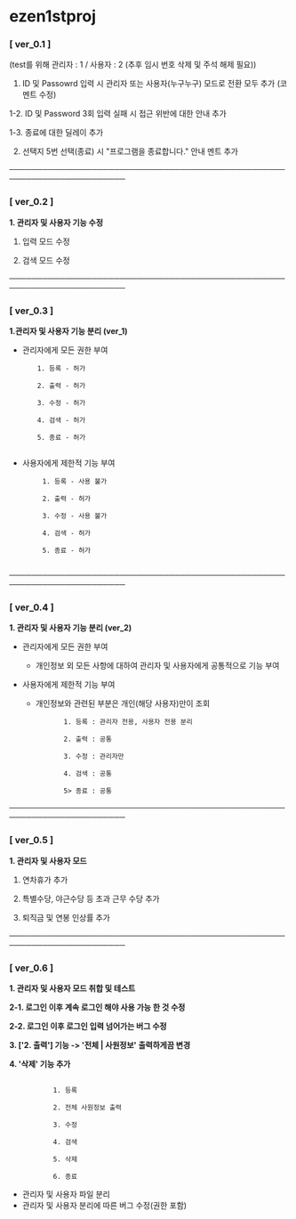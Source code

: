 # ezen1stproj

### [ ver_0.1 ]

(test를 위해 관리자 : 1 / 사용자 : 2
(추후 임시 번호 삭제 및 주석 해제 필요))

1. ID 및 Passowrd 입력 시 관리자 또는 사용자(누구누구) 모드로 전환 모두 추가 (코멘트 수정)

1-2. ID 및 Password 3회 입력 실패 시 접근 위반에 대한 안내 추가

1-3. 종료에 대한 딜레이 추가

2. 선택지 5번 선택(종료) 시 "프로그램을 종료합니다." 안내 멘트 추가

───────────────────────────────────────────────────────────────────────

### [ ver_0.2 ]

**1. 관리자 및 사용자 기능 수정**

 1. 입력 모드 수정

 2. 검색 모드 수정

───────────────────────────────────────────────────────────────────────

### [ ver_0.3 ]

**1.관리자 및 사용자 기능 분리 (ver_1)**

 - 관리자에게 모든 권한 부여 

  ```
         1. 등록 - 허가

         2. 출력 - 허가

         3. 수정 - 허가

         4. 검색 - 허가

         5. 종료 - 허가
     
   ```

  - 사용자에게 제한적 기능 부여

    ```
         1. 등록 - 사용 불가

         2. 출력 - 허가

         3. 수정 - 사용 불가

         4. 검색 - 허가

         5. 종료 - 허가
      
    ```
    
───────────────────────────────────────────────────────────────────────
### [ ver_0.4 ]

**1. 관리자 및 사용자 기능 분리 (ver_2)**

  - 관리자에게 모든 권한 부여 

    - 개인정보 외 모든 사항에 대하여 관리자 및 사용자에게 공통적으로 기능 부여
  
  
  - 사용자에게 제한적 기능 부여

    - 개인정보와 관련된 부분은 개인(해당 사용자)만이 조회


      ```
             1. 등록 : 관리자 전용, 사용자 전용 분리

             2. 출력 : 공통

             3. 수정 : 관리자만

             4. 검색 : 공통

             5> 종료 : 공통

      ```

───────────────────────────────────────────────────────────────────────

### [ ver_0.5 ]

**1. 관리자 및 사용자 모드**

  1. 연차휴가 추가

  2. 특별수당, 야근수당 등 초과 근무 수당 추가

  3. 퇴직금 및 연봉 인상률 추가

───────────────────────────────────────────────────────────────────────

### [ ver_0.6 ]

**1. 관리자 및 사용자 모드 취합 및 테스트**

**2-1. 로그인 이후 계속 로그인 해야 사용 가능 한 것 수정**

**2-2. 로그인 이후 로그인 입력 넘어가는 버그 수정**

**3. ['2. 출력'] 기능 -> '전체 | 사원정보' 출력하게끔 변경**

**4. '삭제' 기능 추가**

  ```

             1. 등록
         
             2. 전체 사원정보 출력
         
             3. 수정 
         
             4. 검색 
         
             5. 삭제
      
             6. 종료

   ```
+ 관리자 및 사용자 파일 분리
+ 관리자 및 사용자 분리에 따른 버그 수정(권한 포함)
